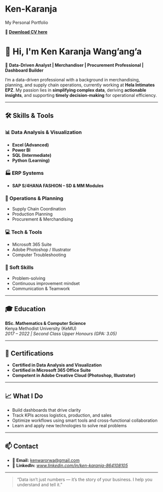 # Ken-Karanja
My Personal Portfolio

 **📁 [Download CV here](Karanja-CV-06-aug-25.docx)**

# 👋 Hi, I'm Ken Karanja Wang’ang’a

🎯 **Data-Driven Analyst | Merchandiser | Procurement Professional | Dashboard Builder**

I’m a data-driven professional with a background in merchandising, planning, and supply chain operations, currently working at **Hela Intimates EPZ**. My passion lies in **simplifying complex data**, deriving **actionable insights**, and supporting **timely decision-making** for operational efficiency.

---

## 🛠️ Skills & Tools

### 📊 Data Analysis & Visualization
- **Excel (Advanced)**
- **Power BI**
- **SQL (Intermediate)**
- **Python (Learning)**

### 🏭 ERP Systems
- **SAP S/4HANA FASHION – SD & MM Modules**

### 🔄 Operations & Planning
- Supply Chain Coordination  
- Production Planning  
- Procurement & Merchandising

### 💻 Tech & Tools
- Microsoft 365 Suite  
- Adobe Photoshop / Illustrator  
- Computer Troubleshooting

### 🤝 Soft Skills
- Problem-solving  
- Continuous improvement mindset  
- Communication & Teamwork

---

## 🎓 Education

**BSc. Mathematics & Computer Science**  
Kenya Methodist University (KeMU)  
*2017 – 2022 | Second Class Upper Honours (GPA: 3.05)*

---

## 📜 Certifications

- **Certified in Data Analysis and Visualization**
- **Certified in Microsoft 365 Office Suite**
- **Competent in Adobe Creative Cloud (Photoshop, Illustrator)**

---

## 📈 What I Do

- Build dashboards that drive clarity  
- Track KPIs across logistics, production, and sales  
- Optimize workflows using smart tools and cross-functional collaboration  
- Learn and apply new technologies to solve real problems  

---

## 📫 Contact

- 📧 **Email:** [kenwarorwa@gmail.com](mailto:kenwarorwa@gmail.com)  
- 🔗 **LinkedIn:** *www.linkedin.com/in/ken-karanja-864108105*  
<!-- - 📱 **Mobile:** +254 702 613 834  *(Consider if public sharing is okay)* -->

---

> “Data isn’t just numbers — it’s the story of your business. I help you understand and tell it.”

